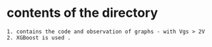 # contents of the directory 
    1. contains the code and observation of graphs - with Vgs > 2V 
    2. XGBoost is used .